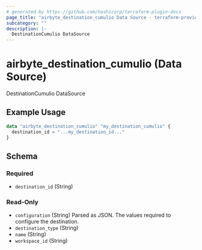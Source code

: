 ```yaml
---
# generated by https://github.com/hashicorp/terraform-plugin-docs
page_title: "airbyte_destination_cumulio Data Source - terraform-provider-airbyte"
subcategory: ""
description: |-
  DestinationCumulio DataSource
---
```


# airbyte_destination_cumulio (Data Source)

DestinationCumulio DataSource

## Example Usage

```terraform
data "airbyte_destination_cumulio" "my_destination_cumulio" {
  destination_id = "...my_destination_id..."
}
```

<!-- schema generated by tfplugindocs -->
## Schema

### Required

- `destination_id` (String)

### Read-Only

- `configuration` (String) Parsed as JSON.
The values required to configure the destination.
- `destination_type` (String)
- `name` (String)
- `workspace_id` (String)


